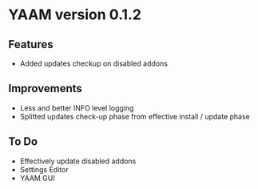 # YAAM version 0.1.2

## Features

* Added updates checkup on disabled addons

## Improvements

* Less and better INFO level logging
* Splitted updates check-up phase from effective install / update phase

## To Do

* Effectively update disabled addons
* Settings Editor
* YAAM GUI
